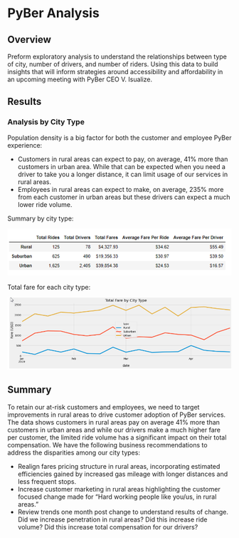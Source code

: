 # PyBer Analysis

## Overview

Preform exploratory analysis to understand the relationships between type of city, number of drivers, and number of riders. Using this data to build insights that will inform strategies around accessibility and affordability in an upcoming meeting with PyBer CEO V. Isualize. 

## Results

### Analysis by City Type

Population density is a big factor for both the customer and employee PyBer experience:
 - Customers in rural areas can expect to pay, on average, 41% more than customers in urban area. While that can be expected when you need a driver to take you a longer distance, it can limit usage of our services in rural areas.
 - Employees in rural areas can expect to make, on average, 235% more from each customer in urban areas but these drivers can expect a much lower ride volume.

Summary by city type:

![city_types_summary](https://github.com/krisnagoda/PyBer_Analysis/blob/6d3cd89cecef5b7c3513b257bb27582f3a384af5/Resources/city_types_summary_v2.png)

Total fare for each city type:

![total_fares_by_city](https://github.com/krisnagoda/PyBer_Analysis/blob/e511a5b94b265687ab5f1af91c4bed9865b633d6/Resources/total_fares_by_city.png)

## Summary

To retain our at-risk customers and employees, we need to target improvements in rural areas to drive customer adoption of PyBer services. The data shows customers in rural areas pay on average 41% more than customers in urban areas and while our drivers make a much higher fare per customer, the limited ride volume has a significant impact on their total compensation. We have the following business recommendations to address the disparities among our city types:
-	Realign fares pricing structure in rural areas, incorporating estimated efficiencies gained by increased gas mileage with longer distances and less frequent stops.
-	Increase customer marketing in rural areas highlighting the customer focused change made for “Hard working people like you/us, in rural areas.”
-	Review trends one month post change to understand results of change. Did we increase penetration in rural areas? Did this increase ride volume? Did this increase total compensation for our drivers?

